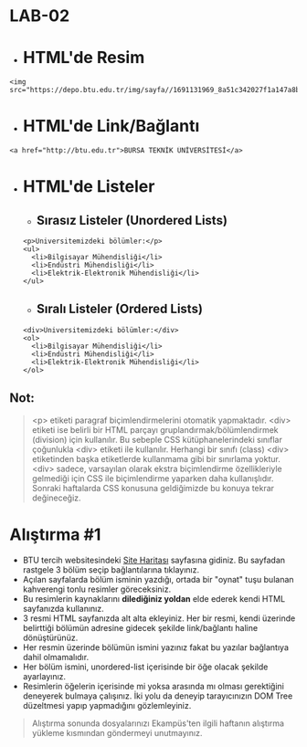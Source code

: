 # LAB-02

- # HTML'de Resim
```
<img src="https://depo.btu.edu.tr/img/sayfa//1691131969_8a51c342027f1a147a8b.png">
```

- # HTML'de Link/Bağlantı
```
<a href="http://btu.edu.tr">BURSA TEKNİK ÜNİVERSİTESİ</a>
```

- # HTML'de Listeler
  - ## Sırasız Listeler (Unordered Lists)
  ```
  <p>Üniversitemizdeki bölümler:</p>
  <ul>
    <li>Bilgisayar Mühendisliği</li>
    <li>Endüstri Mühendisliği</li>
    <li>Elektrik-Elektronik Mühendisliği</li>
  </ul>
  ```
  - ## Sıralı Listeler (Ordered Lists)
  ```
  <div>Üniversitemizdeki bölümler:</div>
  <ol>
    <li>Bilgisayar Mühendisliği</li>
    <li>Endüstri Mühendisliği</li>
    <li>Elektrik-Elektronik Mühendisliği</li>
  </ol>
  ```
## Not:
> \<p> etiketi paragraf biçimlendirmelerini otomatik yapmaktadır. \<div> etiketi ise belirli bir HTML parçayı gruplandırmak/bölümlendirmek (division) için kullanılır. Bu sebeple CSS kütüphanelerindeki sınıflar çoğunlukla \<div> etiketi ile kullanılır.
> Herhangi bir sınıfı (class) \<div> etiketinden başka etiketlerde kullanmama gibi bir sınırlama yoktur. \<div> sadece, varsayılan olarak ekstra biçimlendirme özellikleriyle gelmediği için CSS ile biçimlendirme yaparken daha kullanışlıdır.
> Sonraki haftalarda CSS konusuna geldiğimizde bu konuya tekrar değineceğiz.

# Alıştırma #1
- BTU tercih websitesindeki [Site Haritası](https://tercih.btu.edu.tr/tr/sayfa/sitemap) sayfasına gidiniz. Bu sayfadan rastgele 3 bölüm seçip bağlantılarına tıklayınız.
- Açılan sayfalarda bölüm isminin yazdığı, ortada bir "oynat" tuşu bulanan kahverengi tonlu resimler göreceksiniz.
- Bu resimlerin kaynaklarını **dilediğiniz yoldan** elde ederek kendi HTML sayfanızda kullanınız.
- 3 resmi HTML sayfanızda alt alta ekleyiniz. Her bir resmi, kendi üzerinde belirttiği bölümün adresine gidecek şekilde link/bağlantı haline dönüştürünüz.
- Her resmin üzerinde bölümün ismini yazınız fakat bu yazılar bağlantıya dahil olmamalıdır.
- Her bölüm ismini, unordered-list içerisinde bir öğe olacak şekilde ayarlayınız.
- Resimlerin öğelerin içerisinde mi yoksa arasında mı olması gerektiğini deneyerek bulmaya çalışınız. İki yolu da deneyip tarayıcınızın DOM Tree düzeltmesi yapıp yapmadığını gözlemleyiniz.
> Alıştırma sonunda dosyalarınızı Ekampüs'ten ilgili haftanın alıştırma yükleme kısmından göndermeyi unutmayınız.
